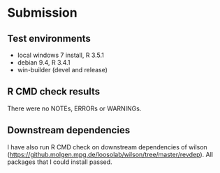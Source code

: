 # Submission
## Test environments
* local windows 7 install, R 3.5.1
* debian 9.4, R 3.4.1
* win-builder (devel and release)

## R CMD check results
There were no NOTEs, ERRORs or WARNINGs.

## Downstream dependencies
I have also run R CMD check on downstream dependencies of wilson 
(https://github.molgen.mpg.de/loosolab/wilson/tree/master/revdep). 
All packages that I could install passed.
